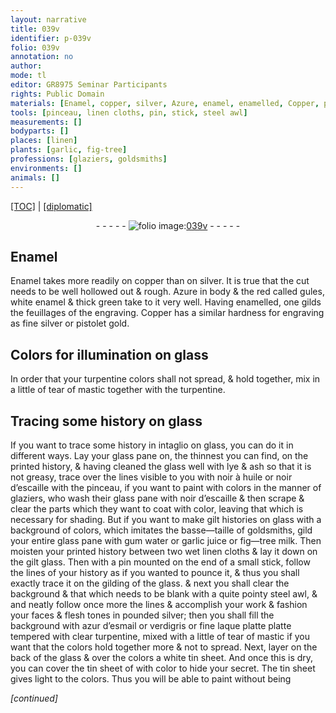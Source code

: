 ```yaml
---
layout: narrative
title: 039v
identifier: p-039v
folio: 039v
annotation: no
author:
mode: tl
editor: GR8975 Seminar Participants
rights: Public Domain
materials: [Enamel, copper, silver, Azure, enamel, enamelled, Copper, pistolet gold, gold, glass, turpentine, tear of mastic, glass pane, lye, ash, noir à huile, noir d’escaille, gilt, gild, gum water, garlic juice, fig-tree milk, linen cloths, gilt glass, gilding of the glass, steel, azur d’esmail, verdigris, fine laque platte, clear turpentine, white tin, tin]
tools: [pinceau, linen cloths, pin, stick, steel awl]
measurements: []
bodyparts: []
places: [linen]
plants: [garlic, fig-tree]
professions: [glaziers, goldsmiths]
environments: []
animals: []
---
```


<p><a href="{{ site.baseurl }}/translation/">[TOC]</a> | <a href="{{ site.baseurl }}/texts/p-039v_tc/" target="_blank">[diplomatic]</a></p><div class="folio" align="center">- - - - - <a href="http://gallica.bnf.fr/ark:/12148/btv1b10500001g/f84.image" target="_blank"><img src="https://cu-mkp.github.io/2017-workshop-edition/assets/photo-icon.png" alt="folio image: " style="display:inline-block; margin-bottom:-3px;"/>039v</a> - - - - - </div>  
  

## <span class="m">Enamel</span>

 
<span class="m">Enamel</span> takes more readily on <span class="m">copper</span> than on <span class="m">silver</span>. It is true that the cut needs to be well hollowed out & rough. <span class="m">Azure</span> in body & the red called gules, white <span class="m">enamel</span> & thick green take to it very well. Having <span class="m">enamelled</span>, one gilds the feuillages of the engraving<span class="del"></span>. <span class="m">Copper</span> has a similar hardness for engraving as fine <span class="m">silver</span> or <span class="m"><span class="cn">pistolet</span> <span class="m">gold</span></span>.
 
 
  

## Colors for illumination on <span class="m">glass</span>

 
In order that your <span class="m">turpentine</span> colors shall not spread, & hold together, mix in a little of <span class="m">tear of mastic</span> together with the <span class="m">turpentine</span>.
 
 
  

## Tracing some history on <span class="m">glass</span>

 
If you want to trace some history in intaglio on <span class="m">glass</span>, you can do it in different ways. Lay your <span class="m">glass pane</span> <span class="del">on</span>, the thinnest you can find, on the printed history, & having cleaned the <span class="m">glass</span> well with <span class="m">lye</span> & <span class="m">ash</span> so that it is not greasy, trace over the lines visible to you with <span class="m">noir à huile</span> or <span class="m">noir d’escaille</span> with the <span class="tl">pinceau</span>, if you want to paint with colors in the manner of <span class="pro">glaziers</span>, who wash their <span class="m">glass pane</span> with <span class="m">noir d’escaille</span> & then scrape & clear the parts which they want to coat with color, leaving that which is necessary for shading. But if you want to make <span class="m">gilt</span> histories on <span class="m">glass</span> with a background of colors, which imitates the basse—taille of <span class="pro">goldsmiths</span>, <span class="m">gild</span> your entire <span class="m">glass pane</span> with <span class="m">gum water</span> or <span class="m"><span class="pa">garlic</span> juice</span> or <span class="m"><span class="pa">fig—tree</span> milk</span>. Then moisten your printed history between two wet <span class="tl"><span class="m"><span class="pl">linen</span> cloths</span></span> & lay it down on the <span class="m">gilt glass</span>. Then with a <span class="tl">pin</span> mounted on the end of a small <span class="tl">stick</span>, follow the lines of your history as if you wanted to pounce it, & thus you shall exactly trace it on the <span class="m">gilding of the glass</span>. & next you shall clear the background & that which needs to be blank with a quite pointy <span class="tl"><span class="m">steel</span> awl</span>, & and neatly follow once more the lines & accomplish your work & fashion your faces & flesh tones in pounded <span class="m">silver</span>; then you shall fill the background with <span class="m">azur d’esmail</span> or <span class="m">verdigris</span> or <span class="m">fine laque platte</span> <span class="del">platte</span> tempered with <span class="m">clear turpentine</span>, mixed with a little of <span class="m">tear of mastic</span> if you want that the colors hold together more & not to spread. Next, layer on the back of the <span class="m">glass</span> & over the colors a <span class="m">white tin</span> sheet. And once this is dry, you can cover the <span class="m">tin</span> sheet <span class="del">of</span> with color to hide your secret. The <span class="m">tin</span> sheet gives light to the colors. Thus you will be able to paint without being
 
*[continued]*
 
